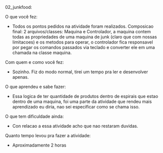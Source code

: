 02_junkfood:

O que você fez:
  - Todos os pontos pedidos na atividade foram realizados.
    Composicao final: 2 arquivos/classes: Maquina e Controlador, a maquina contem todas as propriedades de uma
    maquina de junk (claro que com nossas limitacoes) e os metodos para operar, o controlador fica responsavel por 
    pegar os comandos passados via teclado e converter ele em uma chamada na classe maquina.
    
Com quem e como você fez:
  - Sozinho. Fiz do modo normal, tirei um tempo pra ler e desenvolver apenas.

O que aprendeu e sabe fazer:
  - Essa logica de ter quantidade de produtos dentro de espirais que estao dentro de uma maquina, foi uma 
    parte da atividade que rendeu mais aprendizado eu diria, nao sei especificar como se chama isso.
    
O que tem dificuldade ainda:
  - Con relacao a essa atividade acho que nao restaram duvidas.

Quanto tempo levou pra fazer a atividade:
  - Aproximadamente 2 horas
